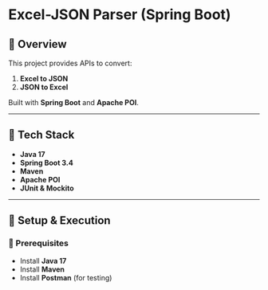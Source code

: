 # Excel-JSON Parser (Spring Boot)

## 📌 Overview
This project provides APIs to convert:
1. **Excel to JSON**
2. **JSON to Excel**

Built with **Spring Boot** and **Apache POI**.

---

## 🚀 Tech Stack
- **Java 17**
- **Spring Boot 3.4**
- **Maven**
- **Apache POI**
- **JUnit & Mockito**

---

## 🔧 Setup & Execution

### 📌 Prerequisites
- Install **Java 17**
- Install **Maven**
- Install **Postman** (for testing)


